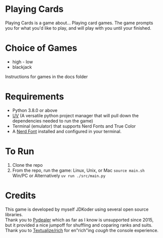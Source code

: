# Playing Cards

Playing Cards is a game about... Playing card games.  The game prompts you for what you'd like to play, and will play with you until your finished.  

# Choice of Games

* high - low
* blackjack

Instructions for games in the docs folder

# Requirements

* Python 3.8.0 or above
* [UV](https://docs.astral.sh/uv/getting-started/installation/) (A versatile python project manager that will pull down the dependencies needed to run the game)
* Terminal (emulator) that supports Nerd Fonts and True Color
* A [Nerd Font](http://nerdfonts.com) installed and configured in your terminal.

# To Run
1. Clone the repo
2. From the repo, run the game:
Linux, Unix, or Mac 
   `source main.sh`
Win/PC or Alternatively
   `uv run ./src/main.py`

# Credits
This game is developed by myself JDKoder using several open source libraries.  
Thank you to [Pydealer](https://github.com/Trebek/pydealer) which as far as I know is unsupported since 2015, but it provided a nice jumpoff for shuffling and coparing ranks and suits.  
Thank you to [Textualize/rich](https://github.com/Textualize/rich) for en"rich"ing *cough* the console experience.
